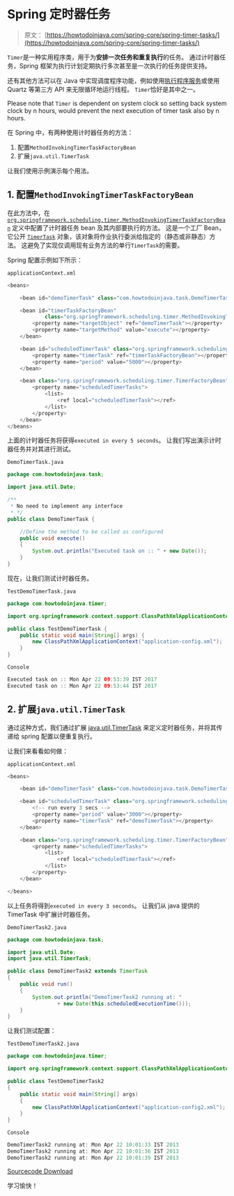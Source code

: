 # Spring 定时器任务

> 原文： [https://howtodoinjava.com/spring-core/spring-timer-tasks/](https://howtodoinjava.com/spring-core/spring-timer-tasks/)

`Timer`是一种实用程序类，用于为**安排一次任务和重复执行**的任务。 通过计时器任务，Spring 框架为执行计划定期执行多次甚至是一次执行的任务提供支持。

还有其他方法可以在 Java 中实现调度程序功能，例如使用[执行程序服务](//howtodoinjava.com/java-5/how-to-use-blockingqueue-and-threadpoolexecutor-in-java/)或使用 Quartz 等第三方 API 来无限循环地运行线程。 `Timer`恰好是其中之一。

Please note that `Timer` is dependent on system clock so setting back system clock by n hours, would prevent the next execution of timer task also by n hours.

在 Spring 中，有两种使用计时器任务的方法：

1.  配置`MethodInvokingTimerTaskFactoryBean`
2.  扩展`java.util.TimerTask`

让我们使用示例演示每个用法。

## 1\. 配置`MethodInvokingTimerTaskFactoryBean`

在此方法中，在 [`org.springframework.scheduling.timer.MethodInvokingTimerTaskFactoryBean`](http://static.springsource.org/spring/docs/3.0.x/javadoc-api/org/springframework/scheduling/timer/MethodInvokingTimerTaskFactoryBean.html) 定义中配置了计时器任务 bean 及其内部要执行的方法。 这是一个工厂 Bean，它公开 [`TimerTask`](http://java.sun.com/javase/6/docs/api/java/util/TimerTask.html) 对象，该对象将作业执行委派给指定的（静态或非静态）方法。 这避免了实现仅调用现有业务方法的单行`TimerTask`的需要。

Spring 配置示例如下所示：

`applicationContext.xml`

```java
<beans>

    <bean id="demoTimerTask" class="com.howtodoinjava.task.DemoTimerTask"></bean>

    <bean id="timerTaskFactoryBean"	
    		class="org.springframework.scheduling.timer.MethodInvokingTimerTaskFactoryBean">
		<property name="targetObject" ref="demoTimerTask"></property>
		<property name="targetMethod" value="execute"></property>
	</bean>

    <bean id="scheduledTimerTask" class="org.springframework.scheduling.timer.ScheduledTimerTask">
		<property name="timerTask" ref="timerTaskFactoryBean"></property>
		<property name="period" value="5000"></property>
	</bean>

    <bean class="org.springframework.scheduling.timer.TimerFactoryBean">
		<property name="scheduledTimerTasks">
			<list>
				<ref local="scheduledTimerTask"></ref>
			</list>
		</property>
	</bean>
</beans>

```

上面的计时器任务将获得`executed in every 5 seconds`。 让我们写出演示计时器任务并对其进行测试。

`DemoTimerTask.java`

```java
package com.howtodoinjava.task;

import java.util.Date;

/**
 * No need to implement any interface
 * */
public class DemoTimerTask {

	//Define the method to be called as configured
	public void execute()
	{
		System.out.println("Executed task on :: " + new Date());
	}
}

```

现在，让我们测试计时器任务。

`TestDemoTimerTask.java`

```java
package com.howtodoinjava.timer;

import org.springframework.context.support.ClassPathXmlApplicationContext;

public class TestDemoTimerTask {
	public static void main(String[] args) {
		new ClassPathXmlApplicationContext("application-config.xml");
	}
}

```

`Console`

```java
Executed task on :: Mon Apr 22 09:53:39 IST 2017
Executed task on :: Mon Apr 22 09:53:44 IST 2017

```

## 2\. 扩展`java.util.TimerTask`

通过这种方式，我们通过扩展 [java.util.TimerTask](https://docs.oracle.com/javase/6/docs/api/java/util/TimerTask.html) 来定义定时器任务，并将其传递给 spring 配置以便重复执行。

让我们来看看如何做：

`applicationContext.xml`

```java
<beans>

    <bean id="demoTimerTask" class="com.howtodoinjava.task.DemoTimerTask2"></bean>

    <bean id="scheduledTimerTask" class="org.springframework.scheduling.timer.ScheduledTimerTask">
	    <!-- run every 3 secs -->
	    <property name="period" value="3000"></property>
	    <property name="timerTask" ref="demoTimerTask"></property>
	</bean>

	<bean class="org.springframework.scheduling.timer.TimerFactoryBean">
	    <property name="scheduledTimerTasks">
	        <list>
	            <ref local="scheduledTimerTask"></ref>
	        </list>
	    </property>
	</bean>

</beans>

```

以上任务将得到`executed in every 3 seconds`。 让我们从 java 提供的 TimerTask 中扩展计时器任务。

`DemoTimerTask2.java`

```java
package com.howtodoinjava.task;

import java.util.Date;
import java.util.TimerTask;

public class DemoTimerTask2 extends TimerTask 
{
	public void run() 
	{
		System.out.println("DemoTimerTask2 running at: "
				+ new Date(this.scheduledExecutionTime()));
	}
}

```

让我们测试配置：

`TestDemoTimerTask2.java`

```java
package com.howtodoinjava.timer;

import org.springframework.context.support.ClassPathXmlApplicationContext;

public class TestDemoTimerTask2 
{
	public static void main(String[] args) 
	{
		new ClassPathXmlApplicationContext("application-config2.xml");
	}
}

```

`Console`

```java
DemoTimerTask2 running at: Mon Apr 22 10:01:33 IST 2013
DemoTimerTask2 running at: Mon Apr 22 10:01:36 IST 2013
DemoTimerTask2 running at: Mon Apr 22 10:01:39 IST 2013

```

[Sourcecode Download](https://docs.google.com/file/d/0B7yo2HclmjI4ZVFSNWxpSWM0dGc/edit?usp=sharing)

学习愉快！